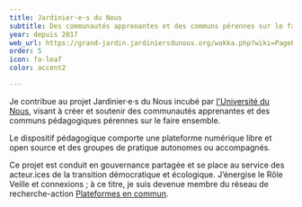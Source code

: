 ```yaml
---
title: Jardinier·e·s du Nous
subtitle: Des communautés apprenantes et des communs pérennes sur le faire ensemble
year: depuis 2017
web_url: https://grand-jardin.jardiniersdunous.org/wakka.php?wiki=PagePrincipale
order: 5
icon: fa-leaf
color: accent2

---
```

Je contribue au projet Jardinier·e·s du Nous incubé par [l'Université du Nous](http://universite-du-nous.org/), visant à créer et soutenir des communautés apprenantes et des communs pédagogiques pérennes sur le faire ensemble. 

Le dispositif pédagogique comporte une plateforme numérique libre et open source et des groupes de pratique autonomes ou accompagnés. 

Ce projet est conduit en gouvernance partagée et se place au service des acteur.ices de la transition démocratique et écologique. J’énergise le Rôle Veille et connexions ; à ce titre, je suis devenue membre du réseau de recherche-action [Plateformes en commun]().